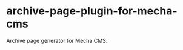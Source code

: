 archive-page-plugin-for-mecha-cms
=================================

Archive page generator for Mecha CMS.
